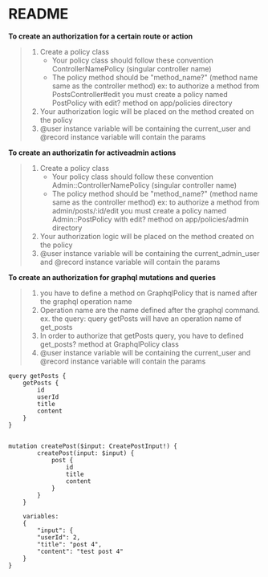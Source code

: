 # README

>

**To create an authorization for a certain route or action**

> 1. Create a policy class
>    - Your policy class should follow these convention ControllerNamePolicy (singular controller name)
>    - The policy method should be "method_name?" (method name same as the controller method)
>      ex: to authorize a method from PostsController#edit you must create a policy named PostPolicy with edit? method on app/policies
> directory
> 2. Your authorization logic will be placed on the method created on the policy
> 3. @user instance variable will be containing the current_user and @record instance variable will contain the params


**To create an authorizatin for activeadmin actions**

> 1. Create a policy class
>    - Your policy class should follow these convention Admin::ControllerNamePolicy (singular controller name)
>    - The policy method should be "method_name?" (method name same as the controller method)
>      ex: to authorize a method from admin/posts/:id/edit you must create a policy named Admin::PostPolicy with edit? method on
> app/policies/admin directory
> 2. Your authorization logic will be placed on the method created on the policy
> 3. @user instance variable will be containing the current_admin_user and @record instance variable will contain the params

**To create an authorization for graphql mutations and queries**
> 1. you have to define a method on GraphqlPolicy that is named after the graphql operation name
> 2. Operation name are the name defined after the graphql command. ex. the query: query getPosts will have an operation name of get_posts
> 3. In order to authorize that getPosts query, you have to defined get_posts? method at GraphqlPolicy class
> 4. @user instance variable will be containing the current_user and @record instance variable will contain the params


    query getPosts {
	    getPosts {
		    id
		    userId
		    title
		    content
	    }
    }


    mutation createPost($input: CreatePostInput!) {
		    createPost(input: $input) {
			    post {
				    id
				    title
				    content
			    }
		    }
	    }

	    variables:
	    {
		    "input": {
		    "userId": 2,
		    "title": "post 4",
		    "content": "test post 4"
	    }
    }


